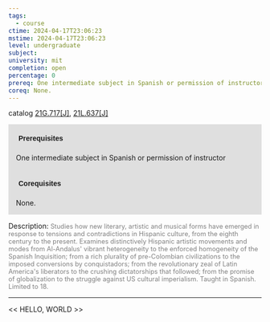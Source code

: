 ```yaml
---
tags:
  - course
ctime: 2024-04-17T23:06:23
mstime: 2024-04-17T23:06:23
level: undergraduate
subject: 
university: mit
completion: open
percentage: 0
prereq: One intermediate subject in Spanish or permission of instructor
coreq: None.
---
```


catalog [21G.717[J]](http://student.mit.edu/catalog/m21Gs.html#21G.717), [21L.637[J]](http://student.mit.edu/catalog/m21La.html#21L.637)

<span style="display: block; padding: 15px; background-color: rgb(100, 100, 100, 0.2);"><font id="m_prereq2270_0" style="display: block; font-family: Arial, sans-serif; font-weight: bold; padding: 5px">Prerequisites</font><br><span id="prereq2270_0">One intermediate subject in Spanish or permission of instructor</span></span>
<span style="display: block; padding: 15px; background-color: rgb(100, 100, 100, 0.2);"><font id="m_coreq2270_0" style="display: block; font-family: Arial, sans-serif; font-weight: bold; padding: 5px">Corequisites</font><br><span id="coreq2270_0">None.</span></span>

<font style="">Description:</font>
<font style="color: grey; font-size: 0.8rem;">Studies how new literary, artistic and musical forms have emerged in response to tensions and contradictions in Hispanic culture, from the eighth century to the present. Examines distinctively Hispanic artistic movements and modes from Al-Andalus' vibrant heterogeneity to the enforced homogeneity of the Spanish Inquisition; from a rich plurality of pre-Colombian civilizations to the imposed conversions by conquistadors; from the revolutionary zeal of Latin America's liberators to the crushing dictatorships that followed; from the promise of globalization to the struggle against US cultural imperialism. Taught in Spanish. Limited to 18.</font>



---

<< HELLO, WORLD >>
